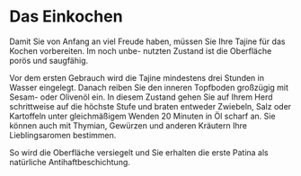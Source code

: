 # Das Einkochen




Damit Sie von Anfang an viel Freude haben, müssen Sie Ihre Tajine für das Kochen vorbereiten. Im noch unbe-
nutzten Zustand ist die Oberfläche porös und saugfähig. 

Vor dem ersten Gebrauch wird die Tajine 
mindestens drei Stunden in Wasser eingelegt. Danach reiben Sie den inneren Topfboden großzügig mit Sesam- oder Olivenöl ein. 
In diesem Zustand gehen Sie auf Ihrem Herd 
schrittweise auf die höchste Stufe und braten entweder Zwiebeln, Salz oder Kartoffeln unter gleichmäßigem Wenden 20 Minuten in Öl 
scharf an. Sie können auch mit Thymian, Gewürzen und anderen Kräutern Ihre Lieblingsaromen bestimmen. 

So wird die Oberfläche versiegelt und Sie erhalten die erste Patina als natürliche Antihaftbeschichtung.